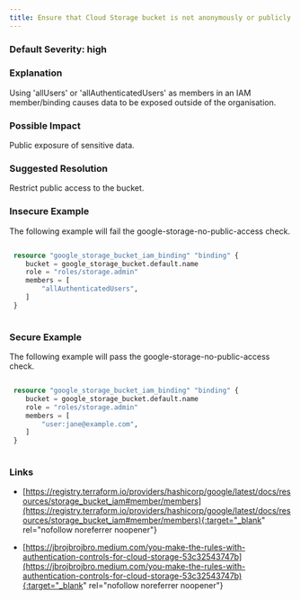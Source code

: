 ```yaml
---
title: Ensure that Cloud Storage bucket is not anonymously or publicly accessible.
---
```


### Default Severity: <span class="severity high">high</span>

### Explanation

Using 'allUsers' or 'allAuthenticatedUsers' as members in an IAM member/binding causes data to be exposed outside of the organisation.

### Possible Impact
Public exposure of sensitive data.

### Suggested Resolution
Restrict public access to the bucket.


### Insecure Example

The following example will fail the google-storage-no-public-access check.
```terraform

 resource "google_storage_bucket_iam_binding" "binding" {
 	bucket = google_storage_bucket.default.name
 	role = "roles/storage.admin"
 	members = [
 		"allAuthenticatedUsers",
 	]
 }
 			
```



### Secure Example

The following example will pass the google-storage-no-public-access check.
```terraform

 resource "google_storage_bucket_iam_binding" "binding" {
 	bucket = google_storage_bucket.default.name
 	role = "roles/storage.admin"
 	members = [
 		"user:jane@example.com",
 	]
 }
 			
```



### Links


- [https://registry.terraform.io/providers/hashicorp/google/latest/docs/resources/storage_bucket_iam#member/members](https://registry.terraform.io/providers/hashicorp/google/latest/docs/resources/storage_bucket_iam#member/members){:target="_blank" rel="nofollow noreferrer noopener"}

- [https://jbrojbrojbro.medium.com/you-make-the-rules-with-authentication-controls-for-cloud-storage-53c32543747b](https://jbrojbrojbro.medium.com/you-make-the-rules-with-authentication-controls-for-cloud-storage-53c32543747b){:target="_blank" rel="nofollow noreferrer noopener"}



